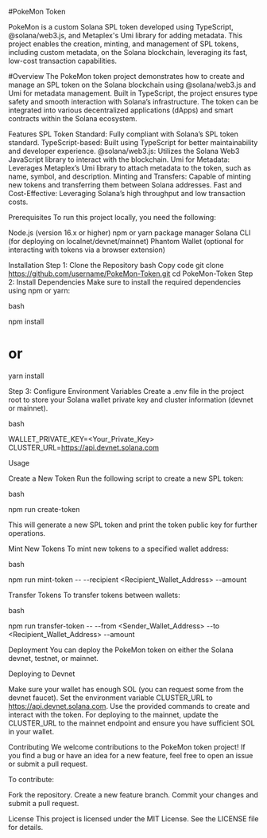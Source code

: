#PokeMon Token

PokeMon is a custom Solana SPL token developed using TypeScript, @solana/web3.js, and Metaplex's Umi library for adding metadata. This project enables the creation, minting, and management of SPL tokens, including custom metadata, on the Solana blockchain, leveraging its fast, low-cost transaction capabilities.

#Overview
The PokeMon token project demonstrates how to create and manage an SPL token on the Solana blockchain using @solana/web3.js and Umi for metadata management. Built in TypeScript, the project ensures type safety and smooth interaction with Solana’s infrastructure. The token can be integrated into various decentralized applications (dApps) and smart contracts within the Solana ecosystem.

Features
SPL Token Standard: Fully compliant with Solana’s SPL token standard.
TypeScript-based: Built using TypeScript for better maintainability and developer experience.
@solana/web3.js: Utilizes the Solana Web3 JavaScript library to interact with the blockchain.
Umi for Metadata: Leverages Metaplex’s Umi library to attach metadata to the token, such as name, symbol, and description.
Minting and Transfers: Capable of minting new tokens and transferring them between Solana addresses.
Fast and Cost-Effective: Leveraging Solana’s high throughput and low transaction costs.

Prerequisites
To run this project locally, you need the following:

Node.js (version 16.x or higher)
npm or yarn package manager
Solana CLI (for deploying on localnet/devnet/mainnet)
Phantom Wallet (optional for interacting with tokens via a browser extension)

Installation
Step 1: Clone the Repository
bash
Copy code
git clone https://github.com/username/PokeMon-Token.git
cd PokeMon-Token
Step 2: Install Dependencies
Make sure to install the required dependencies using npm or yarn:

bash

npm install
# or
yarn install

Step 3: Configure Environment Variables
Create a .env file in the project root to store your Solana wallet private key and cluster information (devnet or mainnet).

bash

WALLET_PRIVATE_KEY=<Your_Private_Key>
CLUSTER_URL=https://api.devnet.solana.com

Usage

Create a New Token
Run the following script to create a new SPL token:

bash

npm run create-token

This will generate a new SPL token and print the token public key for further operations.

Mint New Tokens
To mint new tokens to a specified wallet address:

bash

npm run mint-token -- --recipient <Recipient_Wallet_Address> --amount <Amount>

Transfer Tokens
To transfer tokens between wallets:

bash

npm run transfer-token -- --from <Sender_Wallet_Address> --to <Recipient_Wallet_Address> --amount <Amount>

Deployment
You can deploy the PokeMon token on either the Solana devnet, testnet, or mainnet.

Deploying to Devnet

Make sure your wallet has enough SOL (you can request some from the devnet faucet).
Set the environment variable CLUSTER_URL to https://api.devnet.solana.com.
Use the provided commands to create and interact with the token.
For deploying to the mainnet, update the CLUSTER_URL to the mainnet endpoint and ensure you have sufficient SOL in your wallet.

Contributing
We welcome contributions to the PokeMon token project! If you find a bug or have an idea for a new feature, feel free to open an issue or submit a pull request.

To contribute:

Fork the repository.
Create a new feature branch.
Commit your changes and submit a pull request.

License
This project is licensed under the MIT License. See the LICENSE file for details.



